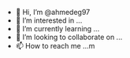- 👋 Hi, I’m @ahmedeg97
- 👀 I’m interested in ...
- 🌱 I’m currently learning ...
- 💞️ I’m looking to collaborate on ...
- 📫 How to reach me ...m

<!---
ahmedeg97/ahmedeg97 is a ✨ special ✨ repository because its `README.md` (this file) appears on your GitHub profile.
You can click the Preview link to take a look at your changes.
--->
